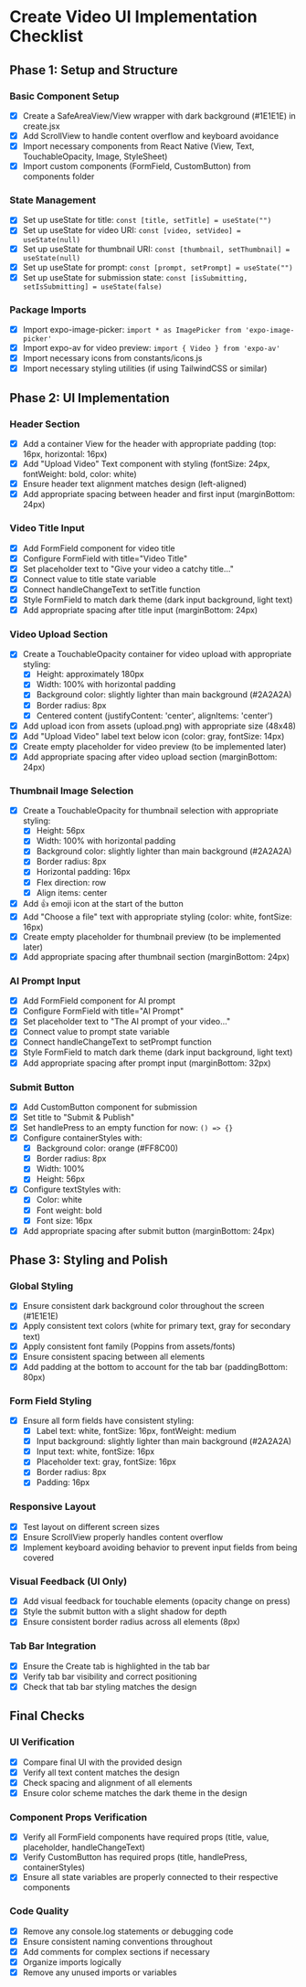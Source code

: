 # Create Video UI Implementation Checklist

## Phase 1: Setup and Structure

### Basic Component Setup
- [x] Create a SafeAreaView/View wrapper with dark background (#1E1E1E) in create.jsx
- [x] Add ScrollView to handle content overflow and keyboard avoidance
- [x] Import necessary components from React Native (View, Text, TouchableOpacity, Image, StyleSheet)
- [x] Import custom components (FormField, CustomButton) from components folder

### State Management
- [x] Set up useState for title: `const [title, setTitle] = useState("")`
- [x] Set up useState for video URI: `const [video, setVideo] = useState(null)`
- [x] Set up useState for thumbnail URI: `const [thumbnail, setThumbnail] = useState(null)`
- [x] Set up useState for prompt: `const [prompt, setPrompt] = useState("")` 
- [x] Set up useState for submission state: `const [isSubmitting, setIsSubmitting] = useState(false)`

### Package Imports
- [x] Import expo-image-picker: `import * as ImagePicker from 'expo-image-picker'`
- [x] Import expo-av for video preview: `import { Video } from 'expo-av'`
- [x] Import necessary icons from constants/icons.js
- [x] Import necessary styling utilities (if using TailwindCSS or similar)

## Phase 2: UI Implementation

### Header Section
- [x] Add a container View for the header with appropriate padding (top: 16px, horizontal: 16px)
- [x] Add "Upload Video" Text component with styling (fontSize: 24px, fontWeight: bold, color: white)
- [x] Ensure header text alignment matches design (left-aligned)
- [x] Add appropriate spacing between header and first input (marginBottom: 24px)

### Video Title Input
- [x] Add FormField component for video title
- [x] Configure FormField with title="Video Title"
- [x] Set placeholder text to "Give your video a catchy title..."
- [x] Connect value to title state variable
- [x] Connect handleChangeText to setTitle function
- [x] Style FormField to match dark theme (dark input background, light text)
- [x] Add appropriate spacing after title input (marginBottom: 24px)

### Video Upload Section
- [x] Create a TouchableOpacity container for video upload with appropriate styling:
  - [x] Height: approximately 180px
  - [x] Width: 100% with horizontal padding
  - [x] Background color: slightly lighter than main background (#2A2A2A)
  - [x] Border radius: 8px
  - [x] Centered content (justifyContent: 'center', alignItems: 'center')
- [x] Add upload icon from assets (upload.png) with appropriate size (48x48)
- [x] Add "Upload Video" label text below icon (color: gray, fontSize: 14px)
- [x] Create empty placeholder for video preview (to be implemented later)
- [x] Add appropriate spacing after video upload section (marginBottom: 24px)

### Thumbnail Image Selection
- [x] Create a TouchableOpacity for thumbnail selection with appropriate styling:
  - [x] Height: 56px
  - [x] Width: 100% with horizontal padding
  - [x] Background color: slightly lighter than main background (#2A2A2A)
  - [x] Border radius: 8px
  - [x] Horizontal padding: 16px
  - [x] Flex direction: row
  - [x] Align items: center
- [x] Add 👍 emoji icon at the start of the button
- [x] Add "Choose a file" text with appropriate styling (color: white, fontSize: 16px)
- [x] Create empty placeholder for thumbnail preview (to be implemented later)
- [x] Add appropriate spacing after thumbnail section (marginBottom: 24px)

### AI Prompt Input
- [x] Add FormField component for AI prompt
- [x] Configure FormField with title="AI Prompt"
- [x] Set placeholder text to "The AI prompt of your video..."
- [x] Connect value to prompt state variable
- [x] Connect handleChangeText to setPrompt function
- [x] Style FormField to match dark theme (dark input background, light text)
- [x] Add appropriate spacing after prompt input (marginBottom: 32px)

### Submit Button
- [x] Add CustomButton component for submission
- [x] Set title to "Submit & Publish"
- [x] Set handlePress to an empty function for now: `() => {}`
- [x] Configure containerStyles with:
  - [x] Background color: orange (#FF8C00)
  - [x] Border radius: 8px
  - [x] Width: 100%
  - [x] Height: 56px
- [x] Configure textStyles with:
  - [x] Color: white
  - [x] Font weight: bold
  - [x] Font size: 16px
- [x] Add appropriate spacing after submit button (marginBottom: 24px)

## Phase 3: Styling and Polish

### Global Styling
- [x] Ensure consistent dark background color throughout the screen (#1E1E1E)
- [x] Apply consistent text colors (white for primary text, gray for secondary text)
- [x] Apply consistent font family (Poppins from assets/fonts)
- [x] Ensure consistent spacing between all elements
- [x] Add padding at the bottom to account for the tab bar (paddingBottom: 80px)

### Form Field Styling
- [x] Ensure all form fields have consistent styling:
  - [x] Label text: white, fontSize: 16px, fontWeight: medium
  - [x] Input background: slightly lighter than main background (#2A2A2A)
  - [x] Input text: white, fontSize: 16px
  - [x] Placeholder text: gray, fontSize: 16px
  - [x] Border radius: 8px
  - [x] Padding: 16px

### Responsive Layout
- [x] Test layout on different screen sizes
- [x] Ensure ScrollView properly handles content overflow
- [x] Implement keyboard avoiding behavior to prevent input fields from being covered

### Visual Feedback (UI Only)
- [x] Add visual feedback for touchable elements (opacity change on press)
- [x] Style the submit button with a slight shadow for depth
- [x] Ensure consistent border radius across all elements (8px)

### Tab Bar Integration
- [x] Ensure the Create tab is highlighted in the tab bar
- [x] Verify tab bar visibility and correct positioning
- [x] Check that tab bar styling matches the design

## Final Checks

### UI Verification
- [x] Compare final UI with the provided design
- [x] Verify all text content matches the design
- [x] Check spacing and alignment of all elements
- [x] Ensure color scheme matches the dark theme in the design

### Component Props Verification
- [x] Verify all FormField components have required props (title, value, placeholder, handleChangeText)
- [x] Verify CustomButton has required props (title, handlePress, containerStyles)
- [x] Ensure all state variables are properly connected to their respective components

### Code Quality
- [x] Remove any console.log statements or debugging code
- [x] Ensure consistent naming conventions throughout
- [x] Add comments for complex sections if necessary
- [x] Organize imports logically
- [x] Remove any unused imports or variables
